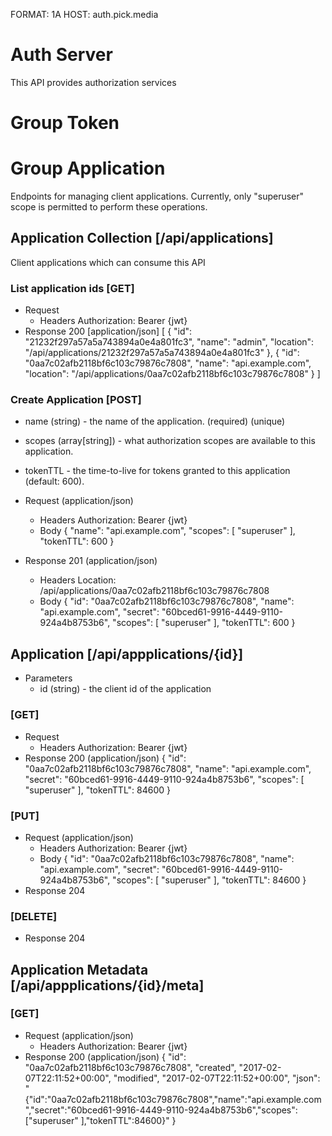 FORMAT: 1A
HOST: auth.pick.media

# Auth Server

This API provides authorization services

# Group Token


# Group Application

Endpoints for managing client applications. Currently, only "superuser" scope is permitted to perform these operations.

## Application Collection [/api/applications]

Client applications which can consume this API

### List application ids [GET]

+ Request
  + Headers
    Authorization: Bearer {jwt}
+ Response 200 [application/json]
  [
    {
      "id": "21232f297a57a5a743894a0e4a801fc3",
      "name": "admin",
      "location": "/api/applications/21232f297a57a5a743894a0e4a801fc3"
    },
    {
      "id": "0aa7c02afb2118bf6c103c79876c7808",
      "name": "api.example.com",
      "location": "/api/applications/0aa7c02afb2118bf6c103c79876c7808"
    }
  ]

### Create Application [POST]

+ name (string) - the name of the application. (required) (unique)
+ scopes (array[string]) - what authorization scopes are available to this application.
+ tokenTTL - the time-to-live for tokens granted to this application (default: 600).

+ Request (application/json)
  + Headers
    Authorization: Bearer {jwt}
  + Body
    {
      "name": "api.example.com",
      "scopes": [ "superuser" ],
      "tokenTTL": 600
    }

+ Response 201 (application/json)
  + Headers
    Location: /api/applications/0aa7c02afb2118bf6c103c79876c7808
  + Body
    {
      "id": "0aa7c02afb2118bf6c103c79876c7808",
      "name": "api.example.com",
      "secret": "60bced61-9916-4449-9110-924a4b8753b6",
      "scopes": [ "superuser" ],
      "tokenTTL": 600
    }

## Application [/api/appplications/{id}]
+ Parameters
  + id (string) - the client id of the application

### [GET]
+ Request
  + Headers
    Authorization: Bearer {jwt}
+ Response 200 (application/json)
    {
      "id": "0aa7c02afb2118bf6c103c79876c7808",
      "name": "api.example.com",
      "secret": "60bced61-9916-4449-9110-924a4b8753b6",
      "scopes": [ "superuser" ],
      "tokenTTL": 84600
    }

### [PUT]
+ Request (application/json)
  + Headers
    Authorization: Bearer {jwt}
  + Body
    {
      "id": "0aa7c02afb2118bf6c103c79876c7808",
      "name": "api.example.com",
      "secret": "60bced61-9916-4449-9110-924a4b8753b6",
      "scopes": [ "superuser" ],
      "tokenTTL": 84600
    }
+ Response 204

### [DELETE]
+ Response 204

## Application Metadata [/api/appplications/{id}/meta]

### [GET]
+ Request (application/json)
  + Headers
    Authorization: Bearer {jwt}
+ Response 200 (application/json)
    {
      "id": "0aa7c02afb2118bf6c103c79876c7808",
      "created", "2017-02-07T22:11:52+00:00",
      "modified", "2017-02-07T22:11:52+00:00",
      "json": "{\"id\":\"0aa7c02afb2118bf6c103c79876c7808\",\"name\":\"api.example.com\",\"secret\":\"60bced61-9916-4449-9110-924a4b8753b6\",\"scopes\": [\"superuser\" ],\"tokenTTL\":84600}"
    }

    
